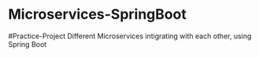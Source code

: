 # Microservices-SpringBoot
#Practice-Project
Different Microservices intigrating with each other, using Spring Boot
